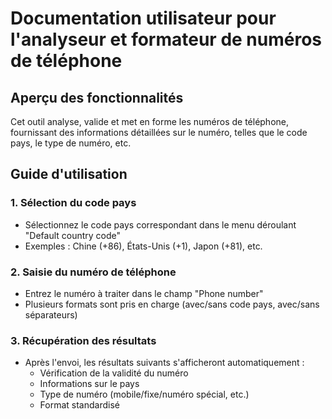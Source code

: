 # Documentation utilisateur pour l'analyseur et formateur de numéros de téléphone

## Aperçu des fonctionnalités

Cet outil analyse, valide et met en forme les numéros de téléphone, fournissant des informations détaillées sur le numéro, telles que le code pays, le type de numéro, etc.

## Guide d'utilisation

### 1. Sélection du code pays

- Sélectionnez le code pays correspondant dans le menu déroulant "Default country code"
- Exemples : Chine (+86), États-Unis (+1), Japon (+81), etc.

### 2. Saisie du numéro de téléphone

- Entrez le numéro à traiter dans le champ "Phone number"
- Plusieurs formats sont pris en charge (avec/sans code pays, avec/sans séparateurs)

### 3. Récupération des résultats

- Après l'envoi, les résultats suivants s'afficheront automatiquement :
  - Vérification de la validité du numéro
  - Informations sur le pays
  - Type de numéro (mobile/fixe/numéro spécial, etc.)
  - Format standardisé